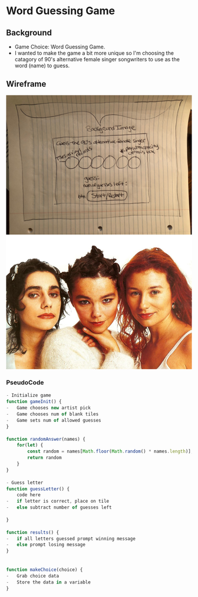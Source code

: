# Word Guessing Game
## Background
- Game Choice: Word Guessing Game.
-  I wanted to make the game a bit more unique so I'm choosing the catagory of 90's alternative female singer songwriters to use as the word (name) to guess.

## Wireframe
![Word Guessing Game Wireframe](img/IMG_0797.jpeg)
![Word Guessing Game Wireframe](img/71ee4b8f9bdc80cf16c889a60f08d902.jpg)

### PseudoCode
```js
- Initialize game
function gameInit() {
-	Game chooses new artist pick
-	Game chooses num of blank tiles
-	Game sets num of allowed guesses
}

function randomAnswer(names) {
    for(let) {
        const random = names[Math.floor(Math.random() * names.length)];
        return random
    }
}

- Guess letter
function guessLetter() {
    code here
-	if letter is correct, place on tile
-	else subtract number of guesses left
	
}

function results() {
-	if all letters guessed prompt winning message
-	else prompt losing message
}


function makeChoice(choice) {
-   Grab choice data
-   Store the data in a variable 
}

    
```